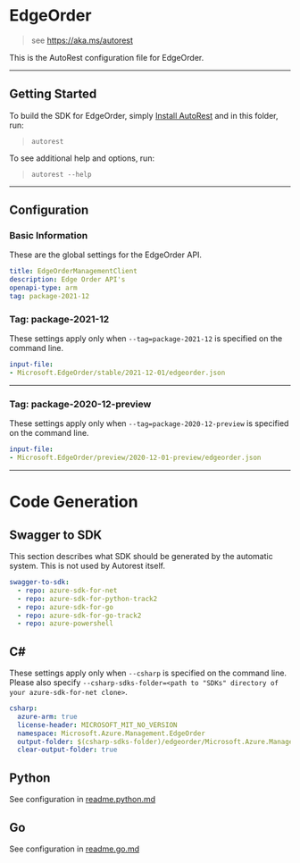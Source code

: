 # EdgeOrder

> see https://aka.ms/autorest

This is the AutoRest configuration file for EdgeOrder.



---
## Getting Started
To build the SDK for EdgeOrder, simply [Install AutoRest](https://aka.ms/autorest/install) and in this folder, run:

> `autorest`

To see additional help and options, run:

> `autorest --help`
---

## Configuration



### Basic Information
These are the global settings for the EdgeOrder API.

``` yaml
title: EdgeOrderManagementClient
description: Edge Order API's
openapi-type: arm
tag: package-2021-12
```

### Tag: package-2021-12

These settings apply only when `--tag=package-2021-12` is specified on the command line.

``` yaml $(tag) == 'package-2021-12'
input-file:
- Microsoft.EdgeOrder/stable/2021-12-01/edgeorder.json
```
---

### Tag: package-2020-12-preview

These settings apply only when `--tag=package-2020-12-preview` is specified on the command line.

``` yaml $(tag) == 'package-2020-12-preview'
input-file:
- Microsoft.EdgeOrder/preview/2020-12-01-preview/edgeorder.json
```
---

# Code Generation


## Swagger to SDK

This section describes what SDK should be generated by the automatic system.
This is not used by Autorest itself.

``` yaml $(swagger-to-sdk)
swagger-to-sdk:
  - repo: azure-sdk-for-net
  - repo: azure-sdk-for-python-track2
  - repo: azure-sdk-for-go
  - repo: azure-sdk-for-go-track2
  - repo: azure-powershell
```

## C#

These settings apply only when `--csharp` is specified on the command line.
Please also specify `--csharp-sdks-folder=<path to "SDKs" directory of your azure-sdk-for-net clone>`.

``` yaml $(csharp)
csharp:
  azure-arm: true
  license-header: MICROSOFT_MIT_NO_VERSION
  namespace: Microsoft.Azure.Management.EdgeOrder
  output-folder: $(csharp-sdks-folder)/edgeorder/Microsoft.Azure.Management.EdgeOrder/src/Generated
  clear-output-folder: true
```

## Python

See configuration in [readme.python.md](./readme.python.md)

## Go

See configuration in [readme.go.md](./readme.go.md)